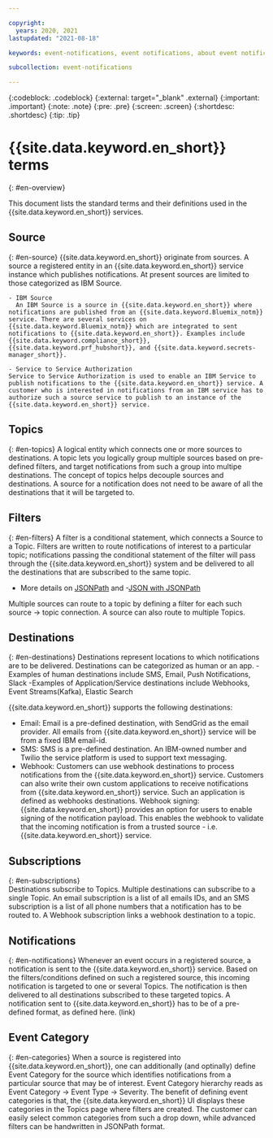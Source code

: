 ```yaml
---

copyright:
  years: 2020, 2021
lastupdated: "2021-08-18"

keywords: event-notifications, event notifications, about event notifications

subcollection: event-notifications

---
```


{:codeblock: .codeblock}
{:external: target="_blank" .external}
{:important: .important}
{:note: .note}
{:pre: .pre}
{:screen: .screen}
{:shortdesc: .shortdesc}
{:tip: .tip}


#  {{site.data.keyword.en_short}} terms
{: #en-overview}

This document lists the standard terms and their definitions used in the  {{site.data.keyword.en_short}}  services.

<!-- ![Overview](images/en-overview.png "Overview diagram"){: caption="Figure 1.{{site.data.keyword.en_short}} overview" caption-side="bottom"} -->

## Source
{: #en-source}
 {{site.data.keyword.en_short}} originate from sources. A source a registered entity in an {{site.data.keyword.en_short}} service instance which publishes notifications. At present sources are limited to those categorized as IBM Source.

    - IBM Source
      An IBM Source is a source in {{site.data.keyword.en_short}} where notifications are published from an {{site.data.keyword.Bluemix_notm}} service. There are several services on {{site.data.keyword.Bluemix_notm}} which are integrated to sent notifications to {{site.data.keyword.en_short}}. Examples include {{site.data.keyword.compliance_short}}, {{site.data.keyword.prf_hubshort}}, and {{site.data.keyword.secrets-manager_short}}.

    - Service to Service Authorization
    Service to Service Authorization is used to enable an IBM Service to publish notifications to the {{site.data.keyword.en_short}} service. A customer who is interested in notifications from an IBM service has to authorize such a source service to publish to an instance of the {{site.data.keyword.en_short}} service.      

## Topics
{: #en-topics}
A logical entity which connects one or more sources to destinations. A topic lets you logically group multiple sources based on pre-defined filters, and target notifications from such a group into multipe destinations.
The concept of topics helps decouple sources and destinations. A source for a notification does not need to be aware of all the destinations that it will be targeted to.

## Filters
{: #en-filters}
A filter is a conditional statement, which connects a Source to a Topic. Filters are written to route notifications of interest to a particular topic; notifications passing the conditional statement of the filter will pass through the {{site.data.keyword.en_short}} system and be delivered to all the destinations that are subscribed to the same topic.

   - More details on [JSONPath](https://jsonpath.com/) and
   -[JSON with JSONPath](https://restfulapi.net/json-jsonpath/)

   Multiple sources can route to a topic by defining a filter for each such source -> topic connection.
   A source can also route to multiple Topics.



## Destinations
{: #en-destinations}
Destinations represent locations to which notifications are to be delivered. Destinations can be categorized as human or an app.
   -Examples of human destinations include SMS, Email, Push Notifications, Slack
   -Examples of Application/Service destinations include Webhooks, Event Streams(Kafka), Elastic Search

{{site.data.keyword.en_short}} supports the following destinations:
   - Email: Email is a pre-defined destination, with SendGrid as the email provider. All emails from {{site.data.keyword.en_short}} service will be from a fixed IBM email-id.
   - SMS: SMS is a pre-defined destination. An IBM-owned number and  Twilio the service platform is used to support text messaging.
   - Webhook: Customers can use webhook destinations to process notifications from the {{site.data.keyword.en_short}} service. Customers can also write their own custom applications to receive  notifications from {{site.data.keyword.en_short}} service. Such an application is defined as webhooks destinations.
   Webhook signing: {{site.data.keyword.en_short}} provides an option for users to enable signing of the notification payload. This enables the webhook to validate that the incoming notification is from a trusted source - i.e. {{site.data.keyword.en_short}} service.

## Subscriptions
{: #en-subscriptions}  
Destinations subscribe to Topics. Multiple destinations can subscribe to a single Topic.
An email subscription is a list of all emails IDs, and an SMS subscription is a list of all phone numbers that a notification has to be routed to. A Webhook subscription links a webhook destination to a topic.


## Notifications
{: #en-notifications}
Whenever an event occurs in a registered source, a notification is sent to the {{site.data.keyword.en_short}} service. Based on the filters/conditions defined on such a registered source, this incoming notification is targeted to one or several Topics. The notification is then delivered to all destinations subscribed to these targeted topics. A notification sent to {{site.data.keyword.en_short}} has to be of a pre-defined format, as defined here. (link)

## Event Category
{: #en-categories}
When a source is registered into {{site.data.keyword.en_short}}, one can additionally (and optinally) define Event Category for the source which identifies notifications from a particular source that may be of interest. Event Category hierarchy reads as Event Category -> Event Type -> Severity.
The benefit of defining event categories is that, the {{site.data.keyword.en_short}} UI displays these categories in the Topics page where filters are created. The customer can easily select common categories from such a drop down, while advanced filters can be handwritten in JSONPath format.
